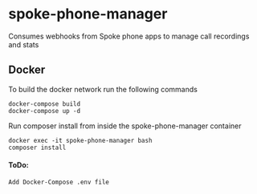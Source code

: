 # spoke-phone-manager
Consumes webhooks from Spoke phone apps to manage call recordings and stats

## Docker

To build the docker network run the following commands

    docker-compose build
    docker-compose up -d

Run composer install from inside the spoke-phone-manager container

    docker exec -it spoke-phone-manager bash
    composer install

    
#### ToDo:

    Add Docker-Compose .env file
